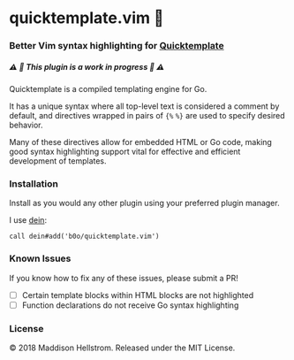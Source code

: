 # quicktemplate.vim :rocket:
### Better Vim syntax highlighting for [Quicktemplate](https://github.com/valyala/quicktemplate)
##### :warning: :construction: This plugin is a work in progress :construction: :warning:

Quicktemplate is a compiled templating engine for Go.

It has a unique syntax where all top-level text is considered a comment by default,
and directives wrapped in pairs of `{%` `%}` are used to specify desired behavior.

Many of these directives allow for embedded HTML or Go code, making good syntax 
highlighting support vital for effective and efficient development of templates.

### Installation

Install as you would any other plugin using your preferred plugin manager. 

I use [dein](https://github.com/Shougo/dein.vim): 
```viml
call dein#add('b0o/quicktemplate.vim')
```

### Known Issues

If you know how to fix any of these issues, please submit a PR!

  * [ ] Certain template blocks within HTML blocks are not highlighted
  * [ ] Function declarations do not receive Go syntax highlighting

### License

&copy; 2018 Maddison Hellstrom. Released under the MIT License.
